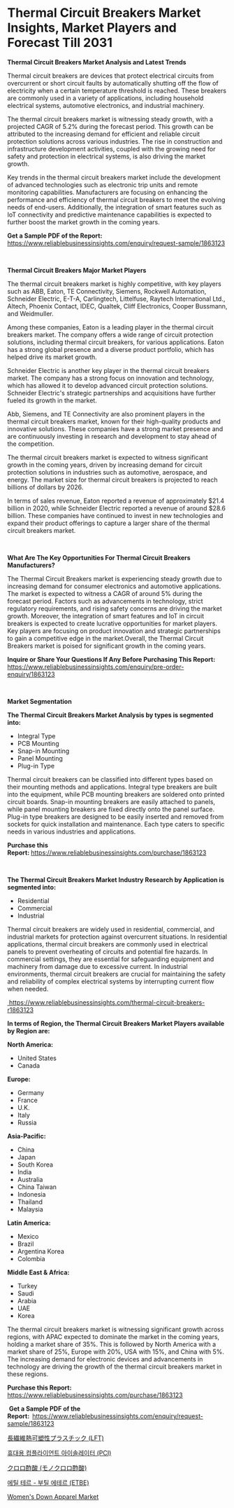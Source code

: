 <p><h1>Thermal Circuit Breakers Market Insights, Market Players and Forecast Till 2031</h1></p><p><strong>Thermal Circuit Breakers Market Analysis and Latest Trends</strong></p>
<p><p>Thermal circuit breakers are devices that protect electrical circuits from overcurrent or short circuit faults by automatically shutting off the flow of electricity when a certain temperature threshold is reached. These breakers are commonly used in a variety of applications, including household electrical systems, automotive electronics, and industrial machinery.</p><p>The thermal circuit breakers market is witnessing steady growth, with a projected CAGR of 5.2% during the forecast period. This growth can be attributed to the increasing demand for efficient and reliable circuit protection solutions across various industries. The rise in construction and infrastructure development activities, coupled with the growing need for safety and protection in electrical systems, is also driving the market growth.</p><p>Key trends in the thermal circuit breakers market include the development of advanced technologies such as electronic trip units and remote monitoring capabilities. Manufacturers are focusing on enhancing the performance and efficiency of thermal circuit breakers to meet the evolving needs of end-users. Additionally, the integration of smart features such as IoT connectivity and predictive maintenance capabilities is expected to further boost the market growth in the coming years.</p></p>
<p><strong>Get a Sample PDF of the Report:&nbsp;</strong> <a href="https://www.reliablebusinessinsights.com/enquiry/request-sample/1863123">https://www.reliablebusinessinsights.com/enquiry/request-sample/1863123</a></p>
<p>&nbsp;</p>
<p><strong>Thermal Circuit Breakers Major Market Players</strong></p>
<p><p>The thermal circuit breakers market is highly competitive, with key players such as ABB, Eaton, TE Connectivity, Siemens, Rockwell Automation, Schneider Electric, E-T-A, Carlingtech, Littelfuse, Raytech International Ltd., Altech, Phoenix Contact, IDEC, Qualtek, Cliff Electronics, Cooper Bussmann, and Weidmuller.</p><p>Among these companies, Eaton is a leading player in the thermal circuit breakers market. The company offers a wide range of circuit protection solutions, including thermal circuit breakers, for various applications. Eaton has a strong global presence and a diverse product portfolio, which has helped drive its market growth.</p><p>Schneider Electric is another key player in the thermal circuit breakers market. The company has a strong focus on innovation and technology, which has allowed it to develop advanced circuit protection solutions. Schneider Electric's strategic partnerships and acquisitions have further fueled its growth in the market.</p><p>Abb, Siemens, and TE Connectivity are also prominent players in the thermal circuit breakers market, known for their high-quality products and innovative solutions. These companies have a strong market presence and are continuously investing in research and development to stay ahead of the competition.</p><p>The thermal circuit breakers market is expected to witness significant growth in the coming years, driven by increasing demand for circuit protection solutions in industries such as automotive, aerospace, and energy. The market size for thermal circuit breakers is projected to reach billions of dollars by 2026.</p><p>In terms of sales revenue, Eaton reported a revenue of approximately $21.4 billion in 2020, while Schneider Electric reported a revenue of around $28.6 billion. These companies have continued to invest in new technologies and expand their product offerings to capture a larger share of the thermal circuit breakers market.</p></p>
<p>&nbsp;</p>
<p><strong>What Are The Key Opportunities For Thermal Circuit Breakers Manufacturers?</strong></p>
<p><p>The Thermal Circuit Breakers market is experiencing steady growth due to increasing demand for consumer electronics and automotive applications. The market is expected to witness a CAGR of around 5% during the forecast period. Factors such as advancements in technology, strict regulatory requirements, and rising safety concerns are driving the market growth. Moreover, the integration of smart features and IoT in circuit breakers is expected to create lucrative opportunities for market players. Key players are focusing on product innovation and strategic partnerships to gain a competitive edge in the market.Overall, the Thermal Circuit Breakers market is poised for significant growth in the coming years.</p></p>
<p><strong>Inquire or Share Your Questions If Any Before Purchasing This Report:</strong> <a href="https://www.reliablebusinessinsights.com/enquiry/pre-order-enquiry/1863123">https://www.reliablebusinessinsights.com/enquiry/pre-order-enquiry/1863123</a></p>
<p>&nbsp;</p>
<p><strong>Market Segmentation</strong></p>
<p><strong>The Thermal Circuit Breakers Market Analysis by types is segmented into:</strong></p>
<p><ul><li>Integral Type</li><li>PCB Mounting</li><li>Snap-in Mounting</li><li>Panel Mounting</li><li>Plug-in Type</li></ul></p>
<p><p>Thermal circuit breakers can be classified into different types based on their mounting methods and applications. Integral type breakers are built into the equipment, while PCB mounting breakers are soldered onto printed circuit boards. Snap-in mounting breakers are easily attached to panels, while panel mounting breakers are fixed directly onto the panel surface. Plug-in type breakers are designed to be easily inserted and removed from sockets for quick installation and maintenance. Each type caters to specific needs in various industries and applications.</p></p>
<p><strong>Purchase this Report:&nbsp;</strong><a href="https://www.reliablebusinessinsights.com/purchase/1863123">https://www.reliablebusinessinsights.com/purchase/1863123</a></p>
<p>&nbsp;</p>
<p><strong>The Thermal Circuit Breakers Market Industry Research by Application is segmented into:</strong></p>
<p><ul><li>Residential</li><li>Commercial</li><li>Industrial</li></ul></p>
<p><p>Thermal circuit breakers are widely used in residential, commercial, and industrial markets for protection against overcurrent situations. In residential applications, thermal circuit breakers are commonly used in electrical panels to prevent overheating of circuits and potential fire hazards. In commercial settings, they are essential for safeguarding equipment and machinery from damage due to excessive current. In industrial environments, thermal circuit breakers are crucial for maintaining the safety and reliability of complex electrical systems by interrupting current flow when needed.</p></p>
<p><a href="https://www.reliablebusinessinsights.com/thermal-circuit-breakers-r1863123">&nbsp;https://www.reliablebusinessinsights.com/thermal-circuit-breakers-r1863123</a></p>
<p><strong>In terms of Region, the Thermal Circuit Breakers Market Players available by Region are:</strong></p>
<p>
    <p> <strong> North America: </strong>
        <ul>
            <li>United States</li>
            <li>Canada</li>
        </ul>
        </p> 
    <p> <strong> Europe: </strong>
        <ul>
            <li>Germany</li>
            <li>France</li>
            <li>U.K.</li>
            <li>Italy</li>
            <li>Russia</li>
        </ul>
        </p> 
    <p> <strong> Asia-Pacific: </strong>
        <ul>
            <li>China</li>
            <li>Japan</li>
            <li>South Korea</li>
            <li>India</li>
            <li>Australia</li>
            <li>China Taiwan</li>
            <li>Indonesia</li>
            <li>Thailand</li>
            <li>Malaysia</li>
        </ul>
        </p> 
    <p> <strong> Latin America: </strong>
        <ul>
            <li>Mexico</li>
            <li>Brazil</li>
            <li>Argentina Korea</li>
            <li>Colombia</li>
        </ul>
        </p> 
    <p> <strong> Middle East & Africa: </strong>
        <ul>
            <li>Turkey</li>
            <li>Saudi</li>
            <li>Arabia</li>
            <li>UAE</li>
            <li>Korea</li>
        </ul>
    </p>
    </p>
<p><p>The thermal circuit breakers market is witnessing significant growth across regions, with APAC expected to dominate the market in the coming years, holding a market share of 35%. This is followed by North America with a market share of 25%, Europe with 20%, USA with 15%, and China with 5%. The increasing demand for electronic devices and advancements in technology are driving the growth of the thermal circuit breakers market in these regions.</p></p>
<p><strong>Purchase this Report: </strong><a href="https://www.reliablebusinessinsights.com/purchase/1863123">https://www.reliablebusinessinsights.com/purchase/1863123</a></p>
<p>&nbsp;<strong>Get a Sample PDF of the Report:&nbsp;&nbsp;</strong><a href="https://www.reliablebusinessinsights.com/enquiry/request-sample/1863123">https://www.reliablebusinessinsights.com/enquiry/request-sample/1863123</a></p>
<p><strong></strong></p>
<p><p><a href="https://github.com/Andrewones2023/Market-Research-Report-List-1/blob/main/1665814146644.md">長繊維熱可塑性プラスチック (LFT)</a></p><p><a href="https://github.com/DavidCarter19662022/Market-Research-Report-List-1/blob/main/6540503155560.md">휴대용 컴플라이언트 아이솔레이터 (PCI)</a></p><p><a href="https://github.com/ChloeConn27/Market-Research-Report-List-1/blob/main/8613404146645.md">クロロ酢酸 (モノクロロ酢酸)</a></p><p><a href="https://github.com/crfsywufhm81415/Market-Research-Report-List-2/blob/main/1825548155561.md">에틸 테르 - 부틸 에테르 (ETBE)</a></p><p><a href="https://github.com/jhonangga41/Market-Research-Report-List-1/blob/main/womens-down-apparel-market.md">Women's Down Apparel Market</a></p></p>